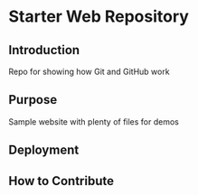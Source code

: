 # Starter Web Repository

## Introduction

Repo for showing how Git and GitHub work

## Purpose

Sample website with plenty of files for demos

## Deployment

## How to Contribute